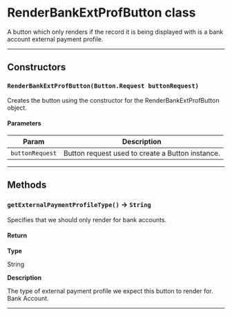 # RenderBankExtProfButton class

A button which only renders if the record it is being displayed with is a bank account external payment profile.

---
## Constructors
### `RenderBankExtProfButton(Button.Request buttonRequest)`

Creates the button using the constructor for the RenderBankExtProfButton object.
#### Parameters
|Param|Description|
|-----|-----------|
|`buttonRequest` |  Button request used to create a Button instance. |

---
## Methods
### `getExternalPaymentProfileType()` → `String`

Specifies that we should only render for bank accounts.

#### Return

**Type**

String

**Description**

The type of external payment profile we expect this button to render for. Bank Account.

---
